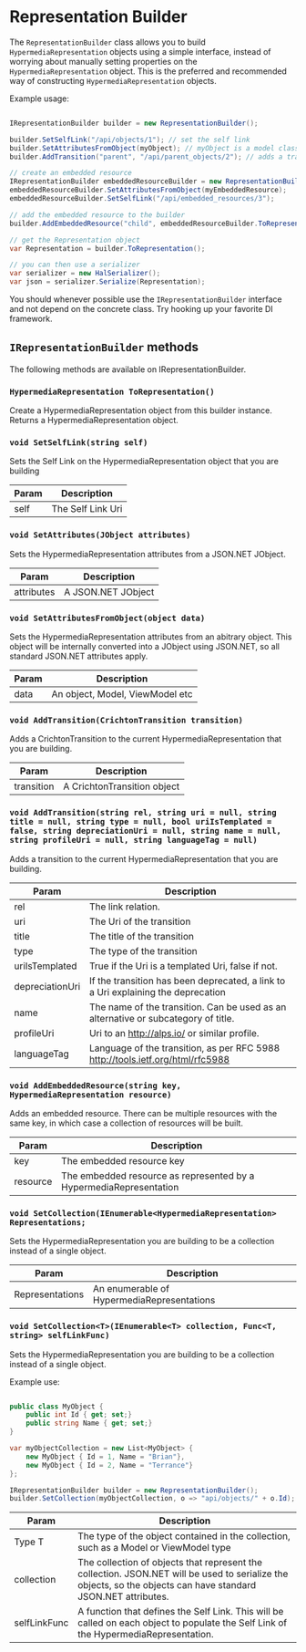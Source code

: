# Representation Builder

The ```RepresentationBuilder``` class allows you to build ```HypermediaRepresentation``` objects using a simple interface, instead of worrying about manually setting properties on the ```HypermediaRepresentation``` object. This is the preferred and recommended way of constructing ```HypermediaRepresentation``` objects.

Example usage:

```csharp

IRepresentationBuilder builder = new RepresentationBuilder();

builder.SetSelfLink("/api/objects/1"); // set the self link
builder.SetAttributesFromObject(myObject); // myObject is a model class
builder.AddTransition("parent", "/api/parent_objects/2"); // adds a transition

// create an embedded resource
IRepresentationBuilder embeddedResourceBuilder = new RepresentationBuilder();
embeddedResourceBuilder.SetAttributesFromObject(myEmbeddedResource);
embeddedResourceBuilder.SetSelfLink("/api/embedded_resources/3");

// add the embedded resource to the builder
builder.AddEmbeddedResource("child", embeddedResourceBuilder.ToRepresentation());

// get the Representation object
var Representation = builder.ToRepresentation();

// you can then use a serializer
var serializer = new HalSerializer();
var json = serializer.Serialize(Representation);

```

You should whenever possible use the ```IRepresentationBuilder``` interface and not depend on the concrete class. Try hooking up your favorite DI framework.

## ```IRepresentationBuilder``` methods

The following methods are available on IRepresentationBuilder.

### ```HypermediaRepresentation ToRepresentation()```
Create a HypermediaRepresentation object from this builder instance. Returns a HypermediaRepresentation object.

### ```void SetSelfLink(string self)```
Sets the Self Link on the HypermediaRepresentation object that you are building

Param | Description
--- | ---
self | The Self Link Uri 

### ```void SetAttributes(JObject attributes)```
Sets the HypermediaRepresentation attributes from a JSON.NET JObject.

Param | Description
--- | ---
attributes | A JSON.NET JObject 

### ```void SetAttributesFromObject(object data)```
Sets the HypermediaRepresentation attributes from an abitrary object. This object will be internally converted into a JObject using JSON.NET, so all standard JSON.NET attributes apply.

Param | Description
--- | ---
data | An object, Model, ViewModel etc 

### ```void AddTransition(CrichtonTransition transition)```
Adds a CrichtonTransition to the current HypermediaRepresentation that you are building.

Param | Description
--- | ---
transition | A CrichtonTransition object 


### ```void AddTransition(string rel, string uri = null, string title = null, string type = null, bool uriIsTemplated = false, string depreciationUri = null, string name = null, string profileUri = null, string languageTag = null)```
Adds a transition to the current HypermediaRepresentation that you are building.

Param | Description
--- | ---
rel | The link relation. 
uri | The Uri of the transition 
title | The title of the transition 
type | The type of the transition 
uriIsTemplated | True if the Uri is a templated Uri, false if not. 
depreciationUri | If the transition has been deprecated, a link to a Uri explaining the deprecation 
name | The name of the transition. Can be used as an alternative or subcategory of title. 
profileUri | Uri to an http://alps.io/ or similar profile. 
languageTag | Language of the transition, as per RFC 5988 http://tools.ietf.org/html/rfc5988 


### ```void AddEmbeddedResource(string key, HypermediaRepresentation resource)```
Adds an embedded resource. There can be multiple resources with the same key, in which case a collection of resources will be built.

Param | Description
--- | ---
key | The embedded resource key 
resource | The embedded resource as represented by a HypermediaRepresentation 


### ```void SetCollection(IEnumerable<HypermediaRepresentation> Representations;```
Sets the HypermediaRepresentation you are building to be a collection instead of a single object.

Param | Description
--- | ---
Representations | An enumerable of HypermediaRepresentations 


### ```void SetCollection<T>(IEnumerable<T> collection, Func<T, string> selfLinkFunc)```
Sets the HypermediaRepresentation you are building to be a collection instead of a single object.

Example use:

```csharp

public class MyObject {
    public int Id { get; set;}
    public string Name { get; set;}
}

var myObjectCollection = new List<MyObject> { 
    new MyObject { Id = 1, Name = "Brian"}, 
    new MyObject { Id = 2, Name = "Terrance"}
};

IRepresentationBuilder builder = new RepresentationBuilder();
builder.SetCollection(myObjectCollection, o => "api/objects/" + o.Id);

```

Param | Description
--- | ---
Type T | The type of the object contained in the collection, such as a Model or ViewModel type
collection | The collection of objects that represent the collection. JSON.NET will be used to serialize the objects, so the objects can have standard JSON.NET attributes. 
selfLinkFunc | A function that defines the Self Link. This will be called on each object to populate the Self Link of the HypermediaRepresentation. 